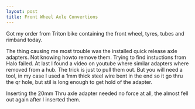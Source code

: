 ```yaml
---
layout: post
title: Front Wheel Axle Convertions
---
```

Got my order from Triton bike containing the front wheel, tyres, tubes and rimband today.

The thing causing me most trouble was the installed quick release axle adapters. Not knowing howto remove them. Trying to find instuctions from Halo failed. At last I found a video on youtube where similar adapters where removed from a hub. The trick is just to pull them out. But you will need a tool, in my case I used a 1mm thick steel wire bent in the end so it go thru the qr hole, but stil is long enough to get hold of the adapter.

Inserting the 20mm Thru axle adapter needed no force at all, the almost fell out again after I inserted them.
